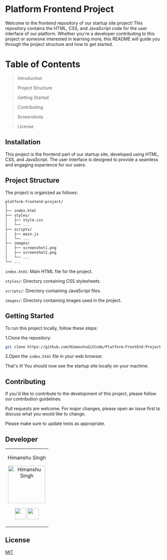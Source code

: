 # Platform Frontend Project


Welcome to the frontend repository of our startup site project! This repository contains the HTML, CSS, and JavaScript code for the user interface of our platform. Whether you're a developer contributing to this project or someone interested in learning more, this README will guide you through the project structure and how to get started.

# Table of Contents

>Introduction

>Project Structure

>Getting Started

>Contributing

>Screenshots

>License

## Installation

This project is the frontend part of our startup site, developed using HTML, CSS, and JavaScript. The user interface is designed to provide a seamless and engaging experience for our users.

## Project Structure
The project is organized as follows:

```bash
platform-frontend-project/
│
├── index.html
├── styles/
│   ├── style.css
│   └── ...
├── scripts/
│   ├── main.js
│   └── ...
├── images/
│   ├── screenshot1.png
│   ├── screenshot2.png
│   └── ...
└── ...

```

`index.html`: Main HTML file for the project.

`styles/`: Directory containing CSS stylesheets.

`scripts/`: Directory containing JavaScript files.

`images/`: Directory containing images used in the project.


## Getting Started

To run this project locally, follow these steps:

1.Clone the repository:

```bash
git clone https://github.com/HimanshuGitCode/Platform-FrontEnd-Project.git

```

2.Open the `index.html` file in your web browser.

That's it! You should now see the startup site locally on your machine.

## Contributing

If you'd like to contribute to the development of this project, please follow our contribution guidelines.


Pull requests are welcome. For major changes, please open an issue first
to discuss what you would like to change.

Please make sure to update tests as appropriate.

## Developer

<table>
<tr align="center">

<td>

Himanshu Singh

<p align="center">
<img src = "https://avatars.githubusercontent.com/HimanshuGitCode"  height="120" alt="Himanshu Singh">
</p>
<p align="center">
<a href = "https://github.com/HimanshuGitCode"><img src = "http://www.iconninja.com/files/241/825/211/round-collaboration-social-github-code-circle-network-icon.svg" width="36" height = "36"/></a>
<a href = "https://www.linkedin.com/in/himanshu-singh01/">
<img src = "http://www.iconninja.com/files/863/607/751/network-linkedin-social-connection-circular-circle-media-icon.svg" width="36" height="36"/>
</a>
</p>
</td>

  </table>
</tr>
  </table>

## License

[MIT](https://choosealicense.com/licenses/mit/)
